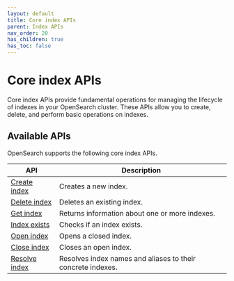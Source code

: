 ```yaml
---
layout: default
title: Core index APIs
parent: Index APIs
nav_order: 20
has_children: true
has_toc: false
---
```


# Core index APIs

Core index APIs provide fundamental operations for managing the lifecycle of indexes in your OpenSearch cluster. These APIs allow you to create, delete, and perform basic operations on indexes.

## Available APIs

OpenSearch supports the following core index APIs.

| API | Description |
|-----|-------------|
| [Create index]({{site.url}}{{site.baseurl}}/api-reference/index-apis/create-index/) | Creates a new index. |
| [Delete index]({{site.url}}{{site.baseurl}}/api-reference/index-apis/delete-index/) | Deletes an existing index. |
| [Get index]({{site.url}}{{site.baseurl}}/api-reference/index-apis/get-index/) | Returns information about one or more indexes. |
| [Index exists]({{site.url}}{{site.baseurl}}/api-reference/index-apis/exists/) | Checks if an index exists. |
| [Open index]({{site.url}}{{site.baseurl}}/api-reference/index-apis/open-index/) | Opens a closed index. |
| [Close index]({{site.url}}{{site.baseurl}}/api-reference/index-apis/close-index/) | Closes an open index. |
| [Resolve index]({{site.url}}{{site.baseurl}}/api-reference/index-apis/resolve-index/) | Resolves index names and aliases to their concrete indexes. |